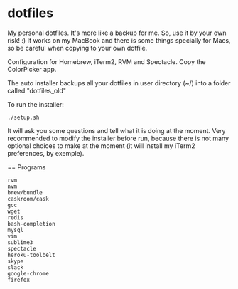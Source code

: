 dotfiles
========

My personal dotfiles. It's more like a backup for me. So, use it by your own risk! :)
It works on my MacBook and there is some things specially for Macs, so be careful when copying to your own dotfile.

Configuration for Homebrew, iTerm2, RVM and Spectacle.
Copy the ColorPicker app.

The auto installer backups all your dotfiles in user directory (~/) into a folder called "dotfiles_old"

To run the installer:

    ./setup.sh

It will ask you some questions and tell what it is doing at the moment. Very recommended to modify the installer before run, because there is not many optional choices to make at the moment (it will install my iTerm2 preferences, by exemple).

== Programs

	rvm
	nvm
	brew/bundle
	caskroom/cask
	gcc
	wget
	redis
	bash-completion
	mysql
	vim
	sublime3
	spectacle
	heroku-toolbelt
	skype
	slack
	google-chrome
	firefox

